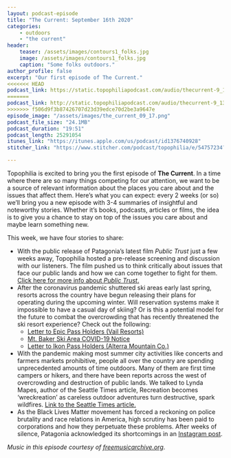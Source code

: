 ```yaml
---
layout: podcast-episode
title: "The Current: September 16th 2020"
categories:
    - outdoors
    - "the current"
header:
    teaser: /assets/images/contours1_folks.jpg
    image: /assets/images/contours1_folks.jpg
    caption: "Some folks outdoors."
author_profile: false
excerpt: "Our first episode of The Current."
<<<<<<< HEAD
podcast_link: https://static.topophiliapodcast.com/audio/thecurrent-9_13.mp3
=======
podcast_link: http://static.topophiliapodcast.com/audio/thecurrent-9_13.mp3
>>>>>>> f506d9f3b87426707d23d39edce70d2be3a9647e
episode_image: "/assets/images/the_current_09_17.png"
podcast_file_size: "24.1MB"
podcast_duration: "19:51"
podcast_length: 25291054
itunes_link: "https://itunes.apple.com/us/podcast/id1376740928"
stitcher_link: "https://www.stitcher.com/podcast/topophilia/e/54757234?autoplay=true"

---
```


Topophilia is excited to bring you the first episode of **The Current**. In a time where there are so many things competing for our attention, we want to be a source of relevant information about the places you care about and the issues that affect them. Here’s what you can expect: every 2 weeks (or so) we’ll bring you a new episode with 3-4 summaries of insightful and noteworthy stories. Whether it’s books, podcasts, articles or films, the idea is to give you a chance to stay on top of the issues you care about and maybe learn something new.

This week, we have four stories to share:

* With the public release of Patagonia’s latest film *Public Trust* just a few weeks away, Topophilia hosted a pre-release screening and discussion with our listeners. The film pushed us to think critically about issues that face our public lands and how we can come together to fight for them. [Click here for more info about *Public Trust*.](https://www.patagonia.com/films/public-trust/)
* After the coronavirus pandemic shuttered ski areas early last spring, resorts across the country have begun releasing their plans for operating during the upcoming winter. Will reservation systems make it impossible to have a casual day of skiing? Or is this a potential model for the future to combat the overcrowding that has recently threatened the ski resort experience? Check out the following:
  * [Letter to Epic Pass Holders (Vail Resorts)](http://news.vailresorts.com/corporate/vailresorts/winter-operating-plan-2020-letter.htm)
  * [Mt. Baker Ski Area COVID-19 Notice](https://www.mtbaker.us/ski-area-info/covid-19-notice)
  * [Letter to Ikon Pass Holders (Alterra Mountain Co.)](https://www.alterramtnco.com/news/2020/09/14/statement-from-alterra-mountain-company-ceo-rusty-gregory-on-20-21-winter)
* With the pandemic making most summer city activities like concerts and farmers markets prohibitive, people all over the country are spending unprecedented amounts of time outdoors. Many of them are first time campers or hikers, and there have been reports across the west of overcrowding and destruction of public lands. We talked to Lynda Mapes, author of the Seattle Times article, Recreation becomes ‘wreckreation’ as careless outdoor adventures turn destructive, spark wildfires. [Link to the Seattle Times article.](https://www.seattletimes.com/seattle-news/environment/recreation-becomes-wreckreation-as-careless-outdoor-adventures-turn-destructive-spark-wildfires/)
* As the Black Lives Matter movement has forced a reckoning on police brutality and race relations in America, high scrutiny has been paid to corporations and how they perpetuate these problems. After weeks of silence, Patagonia acknowledged its shortcomings in an [Instagram post](https://www.instagram.com/p/CEuOw-AnVcQ/).

*Music in this episode courtesy of [freemusicarchive.org](https://www.freemusicarchive.org)*.
